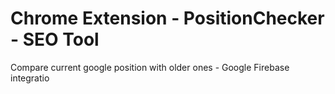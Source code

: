 # Chrome Extension - PositionChecker - SEO Tool
 Compare current google position with older ones - Google Firebase integratio

